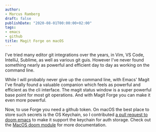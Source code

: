 ```yaml
---
author:
- Marcus Ramberg
draft: false
publishDate: "2020-08-01T00:00:00+02:00"
tags:
- emacs
- github
title: Magit Forge on macOS
---
```


I've tried many editor git integrations over the years, in Vim, VS Code, IntelliJ, Sublime, as well as various git guis. However I've never found something nearly as powerful and efficient day to day as working on the command line.

While I will probably never give up the command line, with Emacs' Magit I've finally found a valuable companion which feels as powerful and efficient as the cli interface. The magit status window is a super powerful base point for most git operations. And with Magit Forge you can make it even more powerful.

Now, to use Forge you need a github token. On macOS the best place to store such secrets is the OS Keychain, so I contributed [a pull request to doom emacs](https://github.com/hlissner/doom-emacs/pull/3311) to make it support the keychain for auth storage. Check out the [MacOS doom module](https://github.com/hlissner/doom-emacs/tree/develop/modules/tools/macos) for more documentation.
